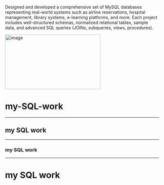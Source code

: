 
Designed and developed a comprehensive set of MySQL databases representing real-world systems such as airline reservations, hospital management, library systems, e-learning platforms, and more. Each project includes well-structured schemas, normalized relational tables, sample data, and advanced SQL queries (JOINs, subqueries, views, procedures).

<img width="312" height="180" alt="image" src="https://github.com/user-attachments/assets/4ae85873-f61f-4828-bff1-d21469318917" />

# my-SQL-work
---
## my SQL work
---
### my SQL work
---
# my SQL work
